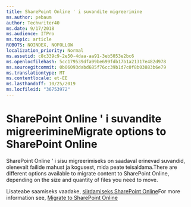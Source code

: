 ```yaml
---
title: SharePoint Online ' i suvandite migreerimine
ms.author: pebaum
author: Techwriter40
ms.date: 9/17/2018
ms.audience: ITPro
ms.topic: article
ROBOTS: NOINDEX, NOFOLLOW
localization_priority: Normal
ms.assetid: c8c339c9-2e50-4daa-aa91-3eb5053e2bc6
ms.openlocfilehash: 5cc179539dfa99be699fdb17b1a21317e482d978
ms.sourcegitcommit: 0b06093dabd685f76cc39b1d7c0f8b03883b6e79
ms.translationtype: MT
ms.contentlocale: et-EE
ms.lasthandoff: 10/25/2019
ms.locfileid: "36753972"
---
```

# <a name="migrate-options-to-sharepoint-online"></a><span data-ttu-id="fd9c2-102">SharePoint Online ' i suvandite migreerimine</span><span class="sxs-lookup"><span data-stu-id="fd9c2-102">Migrate options to SharePoint Online</span></span>

<span data-ttu-id="fd9c2-103">SharePoint Online ' i sisu migreerimiseks on saadaval erinevad suvandid, olenevalt failide mahust ja kogusest, mida peate teisaldama.</span><span class="sxs-lookup"><span data-stu-id="fd9c2-103">There are different options available to migrate content to SharePoint Online, depending on the size and quantity of files you need to move.</span></span>
  
<span data-ttu-id="fd9c2-104">Lisateabe saamiseks vaadake, [siirdamiseks SharePoint Online](https://go.microsoft.com/fwlink/?linkid-2022029)</span><span class="sxs-lookup"><span data-stu-id="fd9c2-104">For more information see, [Migrate to SharePoint Online](https://go.microsoft.com/fwlink/?linkid-2022029)</span></span>
  

